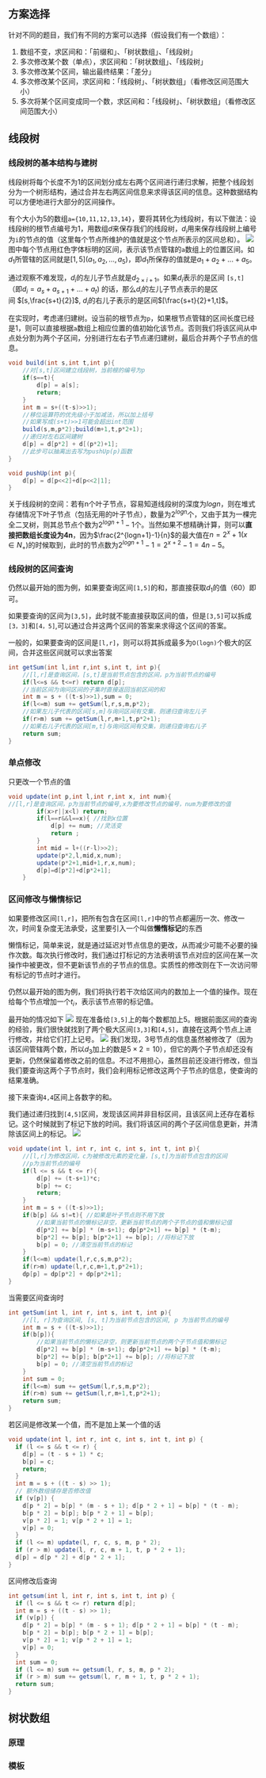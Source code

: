 ## 方案选择
针对不同的题目，我们有不同的方案可以选择（假设我们有一个数组）：
1. 数组不变，求区间和：「前缀和」、「树状数组」、「线段树」
2. 多次修改某个数（单点），求区间和：「树状数组」、「线段树」
3. 多次修改某个区间，输出最终结果：「差分」
4. 多次修改某个区间，求区间和：「线段树」、「树状数组」（看修改区间范围大小）
5. 多次将某个区间变成同一个数，求区间和：「线段树」、「树状数组」（看修改区间范围大小）

## 线段树
### 线段树的基本结构与建树
线段树将每个长度不为1的区间划分成左右两个区间进行递归求解，把整个线段划分为一个树形结构，通过合并左右两区间信息来求得该区间的信息。这种数据结构可以方便地进行大部分的区间操作。

有个大小为5的数组`a={10,11,12,13,14}`，要将其转化为线段树，有以下做法：设线段树的根节点编号为1，用数组$d$来保存我们的线段树，$d_i$用来保存线段树上编号为`i`的节点的值（这里每个节点所维护的值就是这个节点所表示的区间总和）。
![](../../../assets/Pasted%20image%2020220603164046.png)
图中每个节点用红色字体标明的区间，表示该节点管辖的`a`数组上的位置区间。如$d_1$所管辖的区间就是$[1,5](a_1,a_2,...,a_5)$，即$d_1$所保存的值就是$a_1+a_2+...+a_5$。

通过观察不难发现，$d_i$的左儿子节点就是$d_{2\times i+1}$。如果$d_i$表示的是区间 `[s,t]`（即$d_i=a_s+a_{s+1}+...+a_t$) 的话，那么$d_i$的左儿子节点表示的是区间 $[s,\frac{s+t}{2}]$, $d_i$的右儿子表示的是区间$[\frac{s+t}{2}+1,t]$。

在实现时，考虑递归建树。设当前的根节点为`p`，如果根节点管辖的区间长度已经是1，则可以直接根据`a`数组上相应位置的值初始化该节点。否则我们将该区间从中点处分割为两个子区间，分别进行左右子节点递归建树，最后合并两个子节点的信息。

```java
void build(int s,int t,int p){
	//对[s,t]区间建立线段树，当前根的编号为p
	if(s==t){
		d[p] = a[s];
		return;
	}
	int m = s+((t-s)>>1);
	//移位运算符的优先级小于加减法，所以加上括号
	//如果写成(s+t)>>1可能会超出int范围
	build(s,m,p*2);build(m+1,t,p*2+1);
	//递归对左右区间建树
	d[p] = d[p*2] + d[(p*2)+1];
	//此步可以抽离出去写为pushUp(p)函数
}

void pushUp(int p){
	d[p] = d[p<<2]+d[p<<2|1];
}
```
关于线段树的空间：若有n个叶子节点，容易知道线段树的深度为$logn$，则在堆式存储情况下叶子节点（包括无用的叶子节点），数量为$2^{logn}$个，又由于其为一棵完全二叉树，则其总节点个数为$2^{logn+1}-1$个。当然如果不想精确计算，则可以**直接把数组长度设为4n**，因为$\frac{2^{logn+1}-1}{n}$的最大值在$n=2^x+1(x\in N_+)$的时候取到，此时的节点数为$2^{logn+1}-1=2^{x+2}-1=4n-5$。

### 线段树的区间查询
仍然以最开始的图为例，如果要查询区间`[1,5]`的和，那直接获取$d_1$的值（60）即可。

如果要查询的区间为`[3,5]`，此时就不能直接获取区间的值，但是`[3,5]`可以拆成`[3，3]`和`[4，5]`,可以通过合并这两个区间的答案来求得这个区间的答案。

一般的，如果要查询的区间是`[l,r]`，则可以将其拆成最多为`O(logn)`个极大的区间，合并这些区间就可以求出答案
```java
int getSum(int l,int r,int s,int t, int p){
	//[l,r]是查询区间，[s,t]是当前节点包含的区间，p为当前节点的编号
	if(l<=s && t<=r) return d[p];
	//当前区间为询问区间的子集时直接返回当前区间的和
	int m = s + ((t-s)>>1),sum = 0;
	if(l<=m) sum += getSum(l,r,s,m,p*2);
	//如果左儿子代表的区间[s,m]与询问区间有交集，则递归查询左儿子
	if(r>m) sum += getSum(l,r,m+1,t,p*2+1);
	//如果右儿子代表的区间[m,t]与询问区间有交集，则递归查询右儿子
	return sum;
}
```

### 单点修改
只更改一个节点的值
```java
void update(int p,int l,int r,int x, int num){
//[l,r]是查询区间，p为当前节点的编号,x为要修改节点的编号，num为要修改的值
        if(x>r||x<l) return;
        if(l==r&&l==x){ //找到x位置
            d[p] += num; //灵活变
            return ;
        }
        int mid = l+((r-l)>>2);
        update(p*2,l,mid,x,num);
        update(p*2+1,mid+1,r,x,num);
        d[p]=d[p*2]+d[p*2+1];
    }
```

### 区间修改与懒惰标记
如果要修改区间`[l,r]`，把所有包含在区间`[l,r]`中的节点都遍历一次、修改一次，时间复杂度无法承受，这里要引入一个叫做**懒惰标记**的东西

懒惰标记，简单来说，就是通过延迟对节点信息的更改，从而减少可能不必要的操作次数。每次执行修改时，我们通过打标记的方法表明该节点对应的区间在某一次操作中被更改，但不更新该节点的子节点的信息。实质性的修改则在下一次访问带有标记的节点时才进行。

仍然以最开始的图为例，我们将执行若干次给区间内的数加上一个值的操作。现在给每个节点增加一个$t_i$，表示该节点带的标记值。

最开始的情况如下
![](../../../assets/Pasted%20image%2020220603215320.png)
现在准备给`[3,5]`上的每个数都加上5。根据前面区间的查询的经验，我们很快就找到了两个极大区间`[3,3]`和`[4,5]`，直接在这两个节点上进行修改，并给它们打上记号。
![](../../../assets/Pasted%20image%2020220603215547.png)
我们发现，3号节点的信息虽然被修改了（因为该区间管辖两个数，所以$d_3$加上的数是$5\times 2=10$），但它的两个子节点却还没有更新，仍然保留着修改之前的信息。不过不用担心，虽然目前还没进行修改，但当我们要查询这两个子节点时，我们会利用标记修改这两个子节点的信息，使查询的结果准确。

接下来查询`4,4`区间上各数字的和。

我们通过递归找到`[4,5]`区间，发现该区间并非目标区间，且该区间上还存在着标记。这个时候就到了标记下放的时间。我们将该区间的两个子区间信息更新，并清除该区间上的标记。
![](../../../assets/Pasted%20image%2020220603223842.png)
```java
void update(int l, int r, int c, int s, int t, int p){
	//[l,r]为修改区间，c为被修改元素的变化量，[s,t]为当前节点包含的区间
	//p为当前节点的编号
	if(l <= s && t <= r){
		d[p] += (t-s+1)*c;
		b[p] += c;
		return;
	}
	int m = s + ((t-s)>>1);
	if(b[p] && s!=t){ //如果是叶子节点则不用下放
		//如果当前节点的懒标记非空，更新当前节点的两个子节点的值和懒标记值
		d[p*2] += b[p] * (m-s+1); dp[p*2+1] += b[p] * (t-m);
		b[p*2] += b[p]; b[p*2+1] += b[p]; //将标记下放
		b[p] = 0; //清空当前节点的标记
	}
	if(l<=m) update(l,r,c,s,m,p*2);
	if(r>m) update(l,r,c,m+1,t,p*2+1);
	dp[p] = dp[p*2] + dp[p*2+1];
}
```
当需要区间查询时
```java
int getSum(int l, int r, int s, int t, int p){
	//[l, r]为查询区间, [s, t]为当前节点包含的区间, p 为当前节点的编号
	int m = s + ((t-s)>>1);
	if(b[p]){
		//如果当前节点的懒标记非空，则更新当前节点的两个子节点值和懒标记
		d[p*2] += b[p] * (m-s+1); dp[p*2+1] += b[p] * (t-m);
		b[p*2] += b[p]; b[p*2+1] += b[p]; //将标记下放
		b[p] = 0; //清空当前节点的标记
	}
	int sum = 0;
	if(l<=m) sum += getSum(l,r,s,m,p*2);
	if(r>m) sum += getSum(l,r,m+1,t,p*2+1);
	return sum;
}
```
若区间是修改某一个值，而不是加上某一个值的话
```java
void update(int l, int r, int c, int s, int t, int p) {
  if (l <= s && t <= r) {
    d[p] = (t - s + 1) * c;
    b[p] = c;
    return;
  }
  int m = s + ((t - s) >> 1);
  // 额外数组储存是否修改值
  if (v[p]) {
    d[p * 2] = b[p] * (m - s + 1); d[p * 2 + 1] = b[p] * (t - m);
    b[p * 2] = b[p]; b[p * 2 + 1] = b[p];
    v[p * 2] = 1; v[p * 2 + 1] = 1;
    v[p] = 0;
  }
  if (l <= m) update(l, r, c, s, m, p * 2);
  if (r > m) update(l, r, c, m + 1, t, p * 2 + 1);
  d[p] = d[p * 2] + d[p * 2 + 1];
}
```
区间修改后查询
```java
int getsum(int l, int r, int s, int t, int p) {
  if (l <= s && t <= r) return d[p];
  int m = s + ((t - s) >> 1);
  if (v[p]) {
    d[p * 2] = b[p] * (m - s + 1); d[p * 2 + 1] = b[p] * (t - m);
    b[p * 2] = b[p]; b[p * 2 + 1] = b[p];
    v[p * 2] = 1; v[p * 2 + 1] = 1;
    v[p] = 0;
  }
  int sum = 0;
  if (l <= m) sum += getsum(l, r, s, m, p * 2);
  if (r > m) sum += getsum(l, r, m + 1, t, p * 2 + 1);
  return sum;
}
```





## 树状数组
### 原理
### 模板


